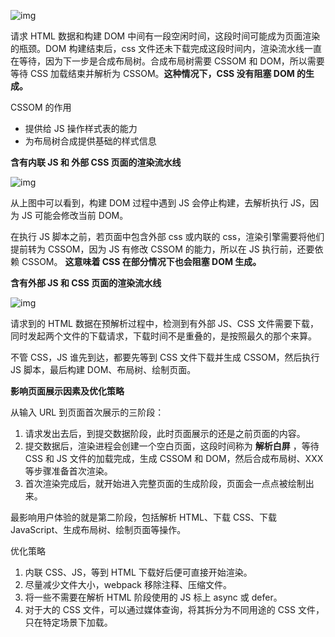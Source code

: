 ![img](https://www.qy.cn/uploads/allimg/2021/12/2703243938582479307.jpg)

请求 HTML 数据和构建 DOM 中间有一段空闲时间，这段时间可能成为页面渲染的瓶颈。DOM 构建结束后，css 文件还未下载完成这段时间内，渲染流水线一直在等待，因为下一步是合成布局树。合成布局树需要 CSSOM 和 DOM，所以需要等待 CSS 加载结束并解析为 CSSOM。**这种情况下，CSS 没有阻塞 DOM 的生成。**

CSSOM 的作用

- 提供给 JS 操作样式表的能力
- 为布局树合成提供基础的样式信息

**含有内联 JS 和 外部 CSS 页面的渲染流水线**



![img](https://www.qy.cn/uploads/allimg/2021/12/7477720615219292568.png)



从上图中可以看到，构建 DOM 过程中遇到 JS 会停止构建，去解析执行 JS，因为 JS 可能会修改当前 DOM。

在执行 JS 脚本之前，若页面中包含外部 css 或内联的 css，渲染引擎需要将他们提前转为 CSSOM，因为 JS 有修改 CSSOM 的能力，所以在 JS 执行前，还要依赖 CSSOM。 **这意味着 CSS 在部分情况下也会阻塞 DOM 生成。**

**含有外部 JS 和 CSS 页面的渲染流水线**



![img](https://www.qy.cn/uploads/allimg/2021/12/5724550990304182236.png)



请求到的 HTML 数据在预解析过程中，检测到有外部 JS、CSS 文件需要下载，同时发起两个文件的下载请求，下载时间不是重叠的，是按照最久的那个来算。

不管 CSS，JS 谁先到达，都要先等到 CSS 文件下载并生成 CSSOM，然后执行 JS 脚本，最后构建 DOM、布局树、绘制页面。

**影响页面展示因素及优化策略**

从输入 URL 到页面首次展示的三阶段：

1. 请求发出去后，到提交数据阶段，此时页面展示的还是之前页面的内容。
2. 提交数据后，渲染进程会创建一个空白页面，这段时间称为 **解析白屏** ，等待 CSS 和 JS 文件的加载完成，生成 CSSOM 和 DOM，然后合成布局树、XXX 等步骤准备首次渲染。
3. 首次渲染完成后，就开始进入完整页面的生成阶段，页面会一点点被绘制出来。

最影响用户体验的就是第二阶段，包括解析 HTML、下载 CSS、下载 JavaScript、生成布局树、绘制页面等操作。

优化策略

1. 内联 CSS、JS，等到 HTML 下载好后便可直接开始渲染。
2. 尽量减少文件大小，webpack 移除注释、压缩文件。
3. 将一些不需要在解析 HTML 阶段使用的 JS 标上 async 或 defer。
4. 对于大的 CSS 文件，可以通过媒体查询，将其拆分为不同用途的 CSS 文件，只在特定场景下加载。